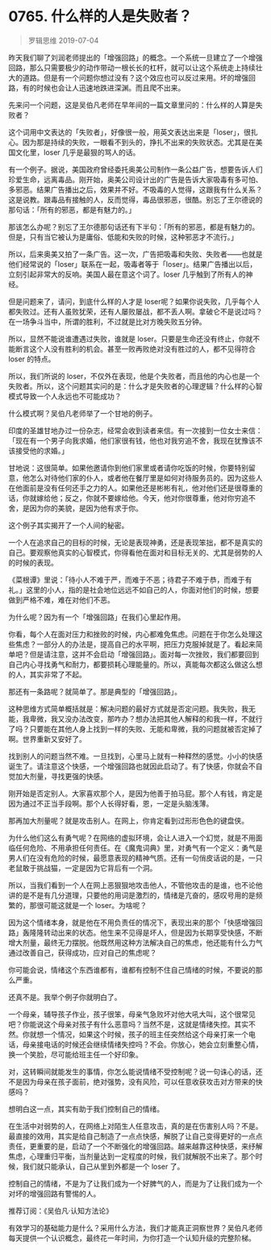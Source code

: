 # 0765. 什么样的人是失败者？
> 罗辑思维
2019-07-04

昨天我们聊了刘润老师提出的「增强回路」的概念。一个系统一旦建立了一个增强回路，那么只需要极少的动作带动一根长长的杠杆，就可以让这个系统走上持续壮大的道路。但是有一个问题你想过没有？这个效应也可以反过来用。坏的增强回路，有的时候也会让人迅速地跌进深渊。而且爬不出来。

先来问一个问题，这是吴伯凡老师在早年间的一篇文章里问的：什么样的人算是失败者？

这个词用中文表达的「失败者」，好像很一般，用英文表达出来是「loser」，很扎心。因为那是持续的失败，一眼看不到头的，挣扎不出来的失败状态。尤其是在美国文化里，loser 几乎是最狠的骂人的话。

有一个例子。据说，美国政府曾经委托奥美公司制作一条公益广告，想要告诉人们珍爱生命，远离毒品。刚开始，奥美公司设计出的广告是告诉大家吸毒有多可怕、多邪恶。结果广告播出之后，效果并不好。不吸毒的人觉得，这跟我有什么关系？这是说教。跟毒品有接触的人，反而觉得，毒品很邪恶，很酷。别忘了王尔德说的那句话：「所有的邪恶，都是有魅力的。」

那该怎么办呢？别忘了王尔德那句话还有下半句：「所有的邪恶，都是有魅力的。但是，只有当它被认为是庸俗、低能和失败的时候，这种邪恶才不流行。」

所以，后来奥美又拍了一条广告。这一次，广告把吸毒和失败、失败者——也就是他们经常说的「loser」联系在一起，吸毒者等于「loser」。结果广告播出以后，立刻引起非常大的反响。美国人最在意这个词了。loser 几乎触到了所有人的神经。

但是问题来了，请问，到底什么样的人才是 loser呢？如果你说失败，几乎每个人都失败过。还有人虽败犹荣，还有人屡败屡战，都不丢人啊。拿破仑不是说过吗？在一场争斗当中，所谓的胜利，不过就是比对方晚失败五分钟。

所以，显然不能说谁遭遇过失败，谁就是 loser。只要是生命还没有终止，你就不能断言这个人没有胜利的机会。甚至一败再败绝对没有胜过的人，都不见得符合 loser 的特点。

所以，我们所说的 loser，不仅外在表现，他是个失败者，而且他的内心也是一个失败者。所以，这个问题其实问的是：什么才是失败者的心理逻辑？什么样的心智模式导致一个人永远也不可能成功？

什么模式啊？吴伯凡老师举了一个甘地的例子。

印度的圣雄甘地办过一份杂志，经常会收到读者来信。有一次接到一位女士来信：「现在有一个男子向我求婚，他们家很有钱，他也对我穷追不舍，我现在犹豫该不该接受他的求婚。」

甘地说：这很简单。如果他邀请你到他们家里或者请你吃饭的时候，你要特别留意，他怎么对待他们家的仆人，或者他在餐厅里是如何对待服务员的。因为这些人在他面前是没有任何还手之力的人。如果他还是彬彬有礼，他对他们还是很尊重的话，你就嫁给他；反之，你就不要嫁给他。今天，他对你很尊重，他对你穷追不舍，是因为你的美貌，是因为他有求于你。

这个例子其实揭开了一个人间的秘密。

一个人在追求自己的目标的时候，无论是表现神勇，还是表现笨拙，都不是真实的自己。要观察他真实的心智模式，你得看他在面对和目标无关的、尤其是弱势的人的时候的表现。

《菜根谭》里说：「待小人不难于严，而难于不恶；待君子不难于恭，而难于有礼。」这里的小人，指的是社会地位远远不如自己的人，你面对他们的时候，想要做到严格不难，难在对他们不恶。

为什么呢？因为有一个「增强回路」在我们心里起作用。

你看，每个人在面对压力和挫败的时候，内心都难免焦虑。问题在于你怎么处理这些焦虑？一部分人的办法是，提高自己的水平啊，把压力克服掉就是了。看起来简单吧？但是请注意，这并不会启动「增强回路」。面对每一次挫败，我们都要回到自己内心寻找勇气和耐力，都要损耗心理能量的。所以，真能每次都这么做这么想的人，其实非常了不起。

那还有一条路呢？就简单了。那是典型的「增强回路」。

这种思维方式简单概括就是：解决问题的最好方式就是否定问题。我失败，我无能，我卑微，我又没办法改变，那咋办？想办法把其他人解释的和我一样，不就行了吗？只要能在其他人身上找到一样的失败、无能和卑微，我的问题就被否定掉了啊。世界重新又安好了。

找到别人的问题当然不难。一旦找到，心里马上就有一种释然的感觉。小小的快感诞生了。请注意这个快感，一个增强回路也就因此启动了。有了快感，你就会不自觉加大剂量，寻找更强的快感。

刚开始是否定别人。大家喜欢那个人，是因为他善于拍马屁。那个人有钱，肯定是因为通过不正当手段啊。那个人长得好看，恩，一定是头脑浅薄。

那再加大剂量呢？就是攻击别人。在网上，你肯定看到过形形色色的键盘侠。

为什么他们这么有勇气呢？在网络的虚拟环境，会让人进入一个幻觉，就是不用面临任何危险、不用承担任何责任。在《魔鬼词典》里，对勇气有一个定义：勇气是男人们在没有危险的时候，最愿意表现的精神气质。还有一句俏皮话说的是，一只老鼠敢于挑战猫，一定是因为它背后有一个洞。

所以，当我们看到一个人在网上恶狠狠地攻击他人，不管他攻击的是谁，也不论他讲的是不是有几分道理，只要他的用词是激烈的，情绪是亢奋的，感叹号用的是频繁的，那很可能这就是一个 loser。为啥呢？

因为这个情绪本身，就是他在不用负责任的情况下，表现出来的那个「快感增强回路」轰隆隆转动出来的状态。他生来不见得是坏人，但是因为长期享受快感，不断增大剂量，最终无力摆脱。他既然用这种方法解决自己的焦虑，他还能有什么力气通过改善自己，获得成功，应对自己的焦虑呢？

你可能会说，情绪这个东西谁都有，谁都有控制不住自己情绪的时候，不要说的那么严重。

还真不是。我举个例子你就明白了。

一个母亲，辅导孩子作业，孩子很笨，母亲气急败坏对他大吼大叫，这个很常见吧？你能说这个母亲对孩子有什么恶意吗？当然不是，这就是情绪失控。其实不然。你就想一个情况，如果这个时候，孩子的班主任突然给这个母亲打来一个电话，母亲接电话的时候还会继续情绪失控吗？不会。你放心，她会立刻重整心情，换一个笑脸，尽可能给班主任一个好印象。

对，这转瞬间就能发生的事情，你怎么能说情绪不受控制呢？说一句诛心的话，还不是因为母亲在孩子面前，绝对强势，没有风险，可以任意收获攻击对方带来的快感吗？

想明白这一点，其实有助于我们控制自己的情绪。

在生活中对弱势的人，在网络上对陌生人任意攻击，真的是在伤害别人吗？不是。最直接的效用，其实是给自己制造了一点点快感，解脱了让自己变得更好的一点点责任，更重要的是，启动了一个不断强化的增强回路。越来越靠这种快感，来纾解焦虑，心理重归平衡，当剂量达到一定程度的时候，我们就解脱不出来了。那个时候，我们就只能承认，自己从里到外都是一个 loser 了。

控制自己的情绪，不是为了让我们成为一个好脾气的人，而是为了让我们成为一个对坏的增强回路有警惕的人。

推荐订阅：《吴伯凡·认知方法论》

有效学习的基础能力是什么？采用什么方法，我们才能真正洞察世界？吴伯凡老师每天提供一个认识概念，最终花一年时间，为你打造一个认知升级的完整阶梯。

